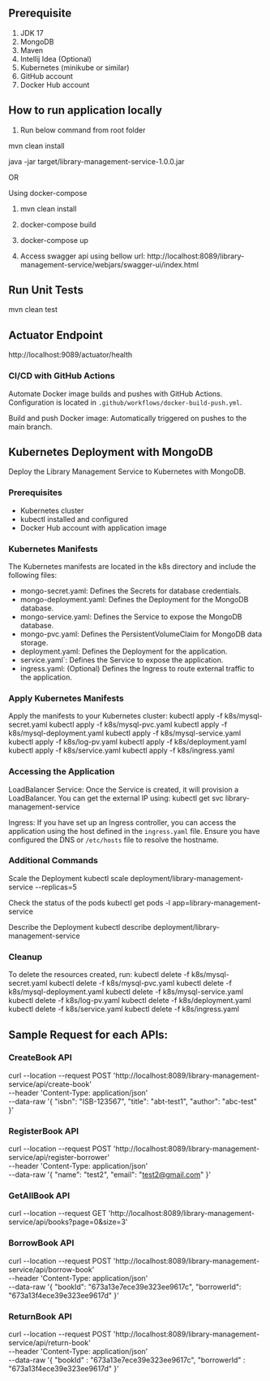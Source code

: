 ## Prerequisite
1. JDK 17
2. MongoDB
3. Maven
4. Intellij Idea (Optional)
5. Kubernetes (minikube or similar)
6. GitHub account 
7. Docker Hub account

## How to run application locally

1. Run below command from root folder

mvn clean install

java -jar target/library-management-service-1.0.0.jar

OR 

Using docker-compose 

1. mvn clean install
2. docker-compose build
3. docker-compose up

4. Access swagger api using bellow url:
http://localhost:8089/library-management-service/webjars/swagger-ui/index.html


## Run Unit Tests 
mvn clean test

## Actuator Endpoint
http://localhost:9089/actuator/health


### CI/CD with GitHub Actions

Automate Docker image builds and pushes with GitHub Actions. Configuration is located in `.github/workflows/docker-build-push.yml`.

Build and push Docker image: Automatically triggered on pushes to the main branch.

## Kubernetes Deployment with MongoDB

Deploy the Library Management Service to Kubernetes with MongoDB.

### Prerequisites

- Kubernetes cluster
- kubectl installed and configured
- Docker Hub account with application image

### Kubernetes Manifests

The Kubernetes manifests are located in the k8s directory and include the following files:
- mongo-secret.yaml: Defines the Secrets for database credentials.
- mongo-deployment.yaml: Defines the Deployment for the MongoDB database.
- mongo-service.yaml: Defines the Service to expose the MongoDB database.
- mongo-pvc.yaml: Defines the PersistentVolumeClaim for MongoDB data storage.
- deployment.yaml: Defines the Deployment for the application.
- service.yaml`: Defines the Service to expose the application.
- ingress.yaml: (Optional) Defines the Ingress to route external traffic to the application.

### Apply Kubernetes Manifests

Apply the manifests to your Kubernetes cluster:
    kubectl apply -f k8s/mysql-secret.yaml
    kubectl apply -f k8s/mysql-pvc.yaml
    kubectl apply -f k8s/mysql-deployment.yaml
    kubectl apply -f k8s/mysql-service.yaml
    kubectl apply -f k8s/log-pv.yaml
    kubectl apply -f k8s/deployment.yaml
    kubectl apply -f k8s/service.yaml
    kubectl apply -f k8s/ingress.yaml

### Accessing the Application

LoadBalancer Service: Once the Service is created, it will provision a LoadBalancer. You can get the external IP using:
    kubectl get svc library-management-service

Ingress: If you have set up an Ingress controller, you can access the application using the host defined in the `ingress.yaml` file. Ensure you have configured the DNS or `/etc/hosts` file to resolve the hostname.

### Additional Commands

Scale the Deployment
    kubectl scale deployment/library-management-service --replicas=5

Check the status of the pods
    kubectl get pods -l app=library-management-service

Describe the Deployment
    kubectl describe deployment/library-management-service


### Cleanup
To delete the resources created, run:
kubectl delete -f k8s/mysql-secret.yaml
kubectl delete -f k8s/mysql-pvc.yaml
kubectl delete -f k8s/mysql-deployment.yaml
kubectl delete -f k8s/mysql-service.yaml
kubectl delete -f k8s/log-pv.yaml
kubectl delete -f k8s/deployment.yaml
kubectl delete -f k8s/service.yaml
kubectl delete -f k8s/ingress.yaml



## Sample Request for each APIs:

### CreateBook API
curl --location --request POST 'http://localhost:8089/library-management-service/api/create-book' \
--header 'Content-Type: application/json' \
--data-raw '{
"isbn": "ISB-123567",
"title": "abt-test1",
"author": "abc-test"
}'

### RegisterBook API
curl --location --request POST 'http://localhost:8089/library-management-service/api/register-borrower' \
--header 'Content-Type: application/json' \
--data-raw '{
"name": "test2",
"email": "test2@gmail.com"
}'

### GetAllBook API
curl --location --request GET 'http://localhost:8089/library-management-service/api/books?page=0&size=3'


### BorrowBook API
curl --location --request POST 'http://localhost:8089/library-management-service/api/borrow-book' \
--header 'Content-Type: application/json' \
--data-raw '{
"bookId": "673a13e7ece39e323ee9617c",
"borrowerId": "673a13f4ece39e323ee9617d"
}'

### ReturnBook API
curl --location --request POST 'http://localhost:8089/library-management-service/api/return-book' \
--header 'Content-Type: application/json' \
--data-raw '{
"bookId" : "673a13e7ece39e323ee9617c",
"borrowerId" : "673a13f4ece39e323ee9617d"
}'